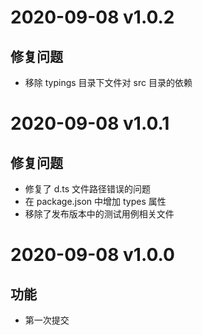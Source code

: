 # 2020-09-08 v1.0.2

## 修复问题

- 移除 typings 目录下文件对 src 目录的依赖

# 2020-09-08 v1.0.1

## 修复问题

- 修复了 d.ts 文件路径错误的问题
- 在 package.json 中增加 types 属性
- 移除了发布版本中的测试用例相关文件

# 2020-09-08 v1.0.0

## 功能

- 第一次提交